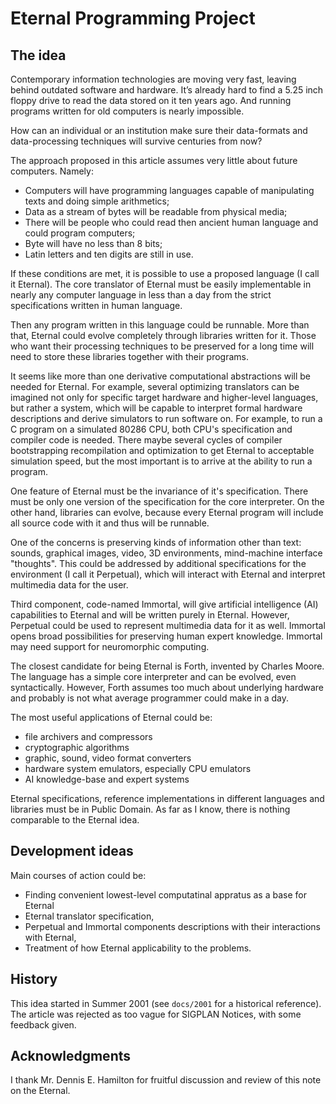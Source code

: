 # Eternal Programming Project

## The idea

Contemporary information technologies are moving very fast, leaving behind outdated software and hardware. It’s already
hard to find a 5.25 inch floppy drive to read the data stored on it ten years ago. And running programs written for old
computers is nearly impossible.

How can an individual or an institution make sure their data-formats and data-processing techniques will survive
centuries from now?

The approach proposed in this article assumes very little about future computers. Namely:

* Computers will have programming languages capable of manipulating texts and doing simple arithmetics;
* Data as a stream of bytes will be readable from physical media;
* There will be people who could read then ancient human language and could program computers;
* Byte will have no less than 8 bits;
* Latin letters and ten digits are still in use.

If these conditions are met, it is possible to use a proposed language (I call it Eternal). The core translator of
Eternal must be easily implementable in nearly any computer language in less than a day from the strict specifications
written in human language.

Then any program written in this language could be runnable.  More than that, Eternal could evolve completely through
libraries written for it. Those who want their processing techniques to be preserved for a long time will need to store
these libraries together with their programs.

It seems like more than one derivative computational abstractions will be needed for Eternal. For example, several
optimizing translators can be imagined not only for specific target hardware and higher-level languages, but rather a
system, which will be capable to interpret formal hardware descriptions and derive simulators to run software on.  For
example, to run a C program on a simulated 80286 CPU, both CPU's specification and compiler code is needed. There maybe
several cycles of compiler bootstrapping recompilation and optimization to get Eternal to acceptable simulation speed,
but the most important is to arrive at the ability to run a program.

One feature of Eternal must be the invariance of it's specification.  There must be only one version of the
specification for the core interpreter.  On the other hand, libraries can evolve, because every Eternal program will
include all source code with it and thus will be runnable.

One of the concerns is preserving kinds of information other than text: sounds, graphical images, video, 3D
environments, mind-machine interface "thoughts". This could be addressed by additional specifications for the
environment (I call it Perpetual), which will interact with Eternal and interpret multimedia data for the user.

Third component, code-named Immortal, will give artificial intelligence (AI) capabilities to Eternal and will be written
purely in Eternal. However, Perpetual could be used to represent multimedia data for it as well. Immortal opens broad
possibilities for preserving human expert knowledge. Immortal may need support for neuromorphic computing.

The closest candidate for being Eternal is Forth, invented by Charles Moore. The language has a simple core interpreter
and can be evolved, even syntactically. However, Forth assumes too much about underlying hardware and probably is not
what average programmer could make in a day.

The most useful applications of Eternal could be:

* file archivers and compressors
* cryptographic algorithms
* graphic, sound, video format converters
* hardware system emulators, especially CPU emulators
* AI knowledge-base and expert systems

Eternal specifications, reference implementations in different languages and libraries must be in Public Domain. As far
as I know, there is nothing comparable to the Eternal idea.

## Development ideas

Main courses of action could be:
* Finding convenient lowest-level computatinal appratus as a base for Eternal
* Eternal translator specification,
* Perpetual and Immortal components descriptions with their interactions with Eternal,
* Treatment of how Eternal applicability to the problems.

## History

This idea started in Summer 2001 (see `docs/2001` for a historical reference). The article was rejected as too vague for 
SIGPLAN Notices, with some feedback given.

## Acknowledgments

I thank Mr. Dennis E. Hamilton for fruitful discussion and review of this note on the Eternal.
